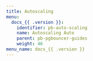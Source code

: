 ```yaml
---
title: Autoscaling
menu:
  docs_{{ .version }}:
    identifier: pb-auto-scaling
    name: Autoscaling Auto
    parent: pb-pgbouncer-guides
    weight: 46
menu_name: docs_{{ .version }}
---
```

